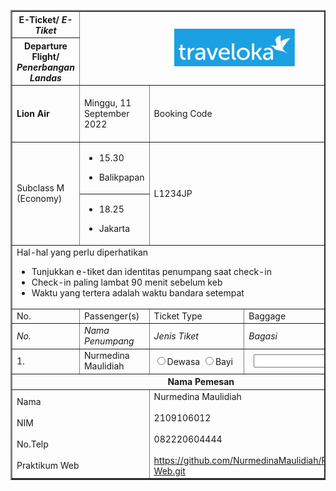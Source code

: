 <!DOCTYPE html>
<html>
    <head>
        <title>eticket traveloka</title>
    </head>
    <bodY>
       <table border="2" align="center">
           <tr>
               <th rowspan="1">E-Ticket/ <i>E-Tiket</i> </th>
               <th colspan="3" rowspan="2"><img src="travel.png" width="40%"></th>
           </tr>
           <tr><th rowspan="1" width="300px">Departure Flight/ <i>Penerbangan Landas</i> </th></tr>
           <tr>
               <td rowspan="1"><b><br>Lion Air</b><br><br></td>
               <td><br>Minggu, 11 September 2022 <br><br></td>
               <td colspan="2"><br>Booking Code <br><br> </td>
           </tr>
           <tr>
               <td rowspan="2">Subclass M (Economy)</td>
               <td><ul><li>15.30</li></ul>
                <ul><li>Balikpapan</li></ul></td>
                <td rowspan="2" colspan="4" width="250px">L1234JP</td>
           </tr>
           <tr><td><ul><li> 18.25</li></ul><ul><li> Jakarta</li></ul></td></tr>
           <tr><td colspan="4">Hal-hal yang perlu diperhatikan <ul><li>Tunjukkan e-tiket dan identitas penumpang saat check-in</li><li>Check-in paling lambat 90 menit sebelum keb</li><li>Waktu yang tertera adalah waktu bandara setempat</li><ul></li></td></tr>
           <tr>
               <td>No.</td>
               <td>Passenger(s)</td>
               <td>Ticket Type</td>
               <td>Baggage</td>
           </tr>
           <tr>
            <td><i>No.</i></td>
            <td><i>Nama Penumpang</i></td>
            <td><i>Jenis Tiket</i></td>
            <td><i>Bagasi</i></td>
        </tr>
        <tr>
            <td>1.</td>
            <td>Nurmedina Maulidiah</td>
            <td><form><input type="radio" name="jenis">Dewasa <input type="radio" name="jenis">Bayi</form>
            </td>
            <td><form align="center"><input type="number" min="6">Kg</form>
        </tr>
        <tr><th colspan="4"><b>Nama Pemesan</b></th></tr>
        <tr><td colspan="2">Nama <br> <br> NIM <br> <br>No.Telp <br><br>Praktikum Web</td>
        <td colspan="2">Nurmedina Maulidiah <br> <br>2109106012  <br> <br>082220604444 <br> <br> <a href="Postest 1 Web">https://github.com/NurmedinaMaulidiah/Pemrograman-Web.git</a> <br> </td>
        </tr>
       </table> 
    </bodY>
</html>
